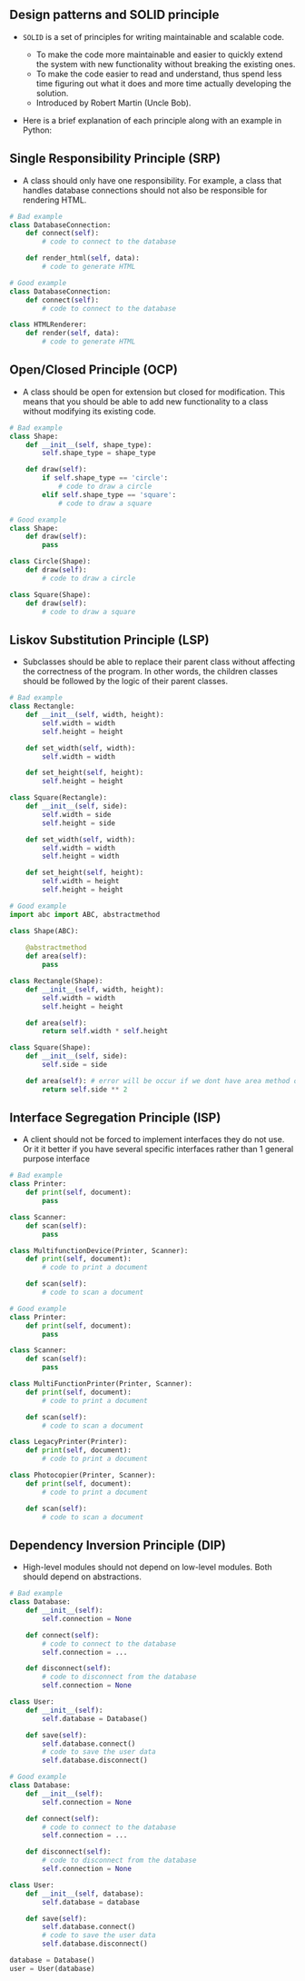 ## Design patterns and SOLID principle

- `SOLID` is a set of principles for writing maintainable and scalable code.
  - To make the code more maintainable and easier to quickly extend the system with new functionality without breaking the existing ones.
  - To make the code easier to read and understand, thus spend less time figuring out what it does and more time actually developing the solution.
  - Introduced by Robert Martin (Uncle Bob).

- Here is a brief explanation of each principle along with an example in Python:

## **Single Responsibility Principle (SRP)**

- A class should only have one responsibility. For example, a class that handles database connections should not also be responsible for rendering HTML.

```python
# Bad example
class DatabaseConnection:
    def connect(self):
        # code to connect to the database

    def render_html(self, data):
        # code to generate HTML

# Good example
class DatabaseConnection:
    def connect(self):
        # code to connect to the database

class HTMLRenderer:
    def render(self, data):
        # code to generate HTML

```

## **Open/Closed Principle (OCP)**

- A class should be open for extension but closed for modification. This means that you should be able to add new functionality to a class without modifying its existing code.

```python
# Bad example
class Shape:
    def __init__(self, shape_type):
        self.shape_type = shape_type

    def draw(self):
        if self.shape_type == 'circle':
            # code to draw a circle
        elif self.shape_type == 'square':
            # code to draw a square

# Good example
class Shape:
    def draw(self):
        pass

class Circle(Shape):
    def draw(self):
        # code to draw a circle

class Square(Shape):
    def draw(self):
        # code to draw a square

```

## **Liskov Substitution Principle (LSP)**

- Subclasses should be able to replace their parent class without affecting the correctness of the program. In other words, the children classes should be followed by the logic of their parent classes.

```python
# Bad example
class Rectangle:
    def __init__(self, width, height):
        self.width = width
        self.height = height

    def set_width(self, width):
        self.width = width

    def set_height(self, height):
        self.height = height

class Square(Rectangle):
    def __init__(self, side):
        self.width = side
        self.height = side

    def set_width(self, width):
        self.width = width
        self.height = width

    def set_height(self, height):
        self.width = height
        self.height = height

# Good example
import abc import ABC, abstractmethod

class Shape(ABC):
    
    @abstractmethod
    def area(self):
        pass

class Rectangle(Shape):
    def __init__(self, width, height):
        self.width = width
        self.height = height

    def area(self):
        return self.width * self.height

class Square(Shape):
    def __init__(self, side):
        self.side = side

    def area(self): # error will be occur if we dont have area method or different name like cal_area()
        return self.side ** 2

```

## **Interface Segregation Principle (ISP)**

- A client should not be forced to implement interfaces they do not use. Or it it better if you have several specific interfaces rather than 1 general purpose interface

```python
# Bad example
class Printer:
    def print(self, document):
        pass

class Scanner:
    def scan(self):
        pass

class MultifunctionDevice(Printer, Scanner):
    def print(self, document):
        # code to print a document

    def scan(self):
        # code to scan a document

# Good example
class Printer:
    def print(self, document):
        pass

class Scanner:
    def scan(self):
        pass

class MultiFunctionPrinter(Printer, Scanner):
    def print(self, document):
        # code to print a document

    def scan(self):
        # code to scan a document

class LegacyPrinter(Printer):
    def print(self, document):
        # code to print a document

class Photocopier(Printer, Scanner):
    def print(self, document):
        # code to print a document

    def scan(self):
        # code to scan a document

```

## **Dependency Inversion Principle (DIP)**

- High-level modules should not depend on low-level modules. Both should depend on abstractions.

```python
# Bad example
class Database:
    def __init__(self):
        self.connection = None

    def connect(self):
        # code to connect to the database
        self.connection = ...

    def disconnect(self):
        # code to disconnect from the database
        self.connection = None

class User:
    def __init__(self):
        self.database = Database()

    def save(self):
        self.database.connect()
        # code to save the user data
        self.database.disconnect()

# Good example
class Database:
    def __init__(self):
        self.connection = None

    def connect(self):
        # code to connect to the database
        self.connection = ...

    def disconnect(self):
        # code to disconnect from the database
        self.connection = None

class User:
    def __init__(self, database):
        self.database = database

    def save(self):
        self.database.connect()
        # code to save the user data
        self.database.disconnect()

database = Database()
user = User(database)
```
